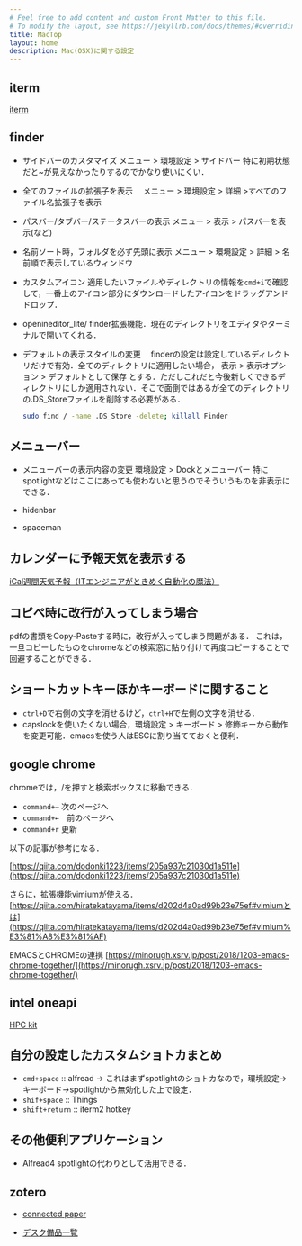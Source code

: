 ```yaml
---
# Feel free to add content and custom Front Matter to this file.
# To modify the layout, see https://jekyllrb.com/docs/themes/#overriding-theme-defaults
title: MacTop
layout: home
description: Mac(OSX)に関する設定
---
```




## iterm

[iterm](iterm.md)


## finder

- サイドバーのカスタマイズ
  メニュー > 環境設定 > サイドバー
  特に初期状態だと~が見えなかったりするのでかなり使いにくい．

- 全てのファイルの拡張子を表示
　メニュー > 環境設定 > 詳細 >すべてのファイル名拡張子を表示 

- パスバー/タブバー/ステータスバーの表示
  メニュー > 表示 > パスバーを表示(など)

- 名前ソート時，フォルダを必ず先頭に表示
  メニュー > 環境設定 > 詳細 > 名前順で表示しているウィンドウ

- カスタムアイコン
  適用したいファイルやディレクトリの情報を`cmd+i`で確認して，一番上のアイコン部分にダウンロードしたアイコンをドラッグアンドドロップ．

- openineditor_lite/
  finder拡張機能．現在のディレクトリをエディタやターミナルで開いてくれる．
  
- デフォルトの表示スタイルの変更
　finderの設定は設定しているディレクトリだけで有効．全てのディレクトリに適用したい場合，
  表示 > 表示オプション > デフォルトとして保存
  とする．ただしこれだと今後新しくできるディレクトリにしか適用されない．そこで面倒ではあるが全てのディレクトリの.DS_Storeファイルを削除する必要がある．
  ```bash
  sudo find / -name .DS_Store -delete; killall Finder
  ```
  


## メニューバー

- メニューバーの表示内容の変更
  環境設定 > Dockとメニューバー 
  特にspotlightなどはここにあっても使わないと思うのでそういうものを非表示にできる．

- hidenbar
  
- spaceman
  

## カレンダーに予報天気を表示する

[iCal週間天気予報（ITエンジニアがときめく自動化の魔法）](https://weather.masuipeo.com/)

## コピペ時に改行が入ってしまう場合

pdfの書類をCopy-Pasteする時に，改行が入ってしまう問題がある． これは，一旦コピーしたものをchromeなどの検索窓に貼り付けて再度コピーすることで回避することができる．

## ショートカットキーほかキーボードに関すること

- `ctrl+D`で右側の文字を消せるけど，`ctrl+H`で左側の文字を消せる．
- capslockを使いたくない場合，環境設定 > キーボード > 修飾キーから動作を変更可能．emacsを使う人はESCに割り当てておくと便利．


## google chrome

chromeでは，/を押すと検索ボックスに移動できる．

- `command+→` 次のページへ
- `command+←`　前のページへ
- `command+r` 更新

以下の記事が参考になる．

[https://qiita.com/dodonki1223/items/205a937c21030d1a511e](https://qiita.com/dodonki1223/items/205a937c21030d1a511e)


さらに，拡張機能vimiumが使える．
[https://qiita.com/hiratekatayama/items/d202d4a0ad99b23e75ef#vimiumとは](https://qiita.com/hiratekatayama/items/d202d4a0ad99b23e75ef#vimium%E3%81%A8%E3%81%AF)

EMACSとCHROMEの連携
[https://minorugh.xsrv.jp/post/2018/1203-emacs-chrome-together/](https://minorugh.xsrv.jp/post/2018/1203-emacs-chrome-together/)



## intel oneapi

[HPC kit](https://software.intel.com/content/www/us/en/develop/tools/oneapi/hpc-toolkit/download.html)

## 自分の設定したカスタムショトカまとめ

- `cmd+space` :: alfread → これはまずspotlightのショトカなので，環境設定→キーボード→spotlightから無効化した上で設定．
- `shif+space`   :: Things
- `shift+return` :: iterm2 hotkey



## その他便利アプリケーション

- Alfread4
  spotlightの代わりとして活用できる．

## zotero
<!-- 
https://ohdachi.github.io/ohdachi_lab/researches/2018/02/02/zotero_zotfile.html
-->


- [connected paper](https://www.connectedpapers.com/)
<!--
https://note.com/sangmin/n/n92321e835bc2
-->

- [デスク備品一覧](desk_tour.md)
